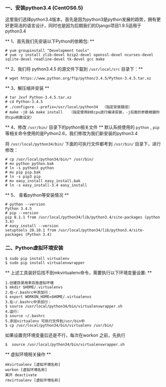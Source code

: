 ### 一、安装python3.4 (CentOS6.5)
这里我们选择python3.4版本，首先是因为python3是python发展的趋势，拥有更好更简洁的语言设计，同时也是因为后期我们的Django项目1.9.5适用于python3.4

** 1、首先我们先安装以下Python的依赖包: **


    # yum groupinstall "Development tools"
    # yum -y install zlib-devel bzip2-devel openssl-devel ncurses-devel sqlite-devel readline-devel tk-devel gcc make


** 2、我们将 python3.4.5 的源文件下载到 `/usr/local/src` 目录下：**


    # wget https://www.python.org/ftp/python/3.4.5/Python-3.4.5.tar.xz


** 3、解压缩并安装 **


    # tar Jxvf Python-3.4.5.tar.xz
    # cd Python-3.4.5
    # ./configure --prefix=/usr/local/python34  （指定安装路径）
    # make -j8 && make install   （指定使用8核cpu进行编译安装，-j后面的参数根据你的cpu核数设定）



** 4、修改 `/usr/bin/` 目录下的python相关文件 **
默认系统使用的 `python` , `pip` 等相关命令使用的是Python2.6，我们修改为我们新安装的python3.4

将 `/usr/local/python34/bin/` 下面的可执行文件都考到 `/usr/bin/` 目录下，进行修改：


    # cp /usr/local/python34/bin/* /usr/bin/
    # mv python python.bak
    # ln -s python3 python
    # mv pip pip.bak
    # ln -s pip3 pip
    # mv easy_install easy_install.bak
    # ln -s easy_install-3.4 easy_install
 

** 5、 查看python等安装情况 **


    # python --version
    Python 3.4.5
    # pip --version
    pip 8.1.1 from /usr/local/python34/lib/python3.4/site-packages (python 3.4)
    # easy_install --version
    setuptools 20.10.1 from /usr/local/python34/lib/python3.4/site-packages (Python 3.4)



### 二、Python虚拟环境安装


    $ sudo pip install virtualenv
    $ sudo pip install virtualenvwrapper


** 上述工具装好后找不到mkvirtualenv命令，需要执行以下环境变量设置: **


    1.创建目录用来存放虚拟环境
    $ mkdir $HOME/.virtualenvs
    2.在~/.bashrc中添加行：
    $ export WORKON_HOME=$HOME/.virtualenvs
    3.在~/.bashrc中添加行：
    $ source /usr/local/python34/bin/virtualenvwrapper.sh
    4.运行:
    $ source ~/.bashrc
    5.添加virtualenv 可执行文件到/usr/bin中
    $ cp /usr/local/python34/bin/virtualenv /usr/bin/


如果设置完环境变量后还是不行，每次在workon 之前，先执行


    $  source /usr/local/python34/bin/virtualenvwrapper.sh


** 虚拟环境相关操作 **


    mkvirtualenv [虚拟环境名称]
    workon [虚拟环境名称]
    离开 deactivate
    rmvirtualenv [虚拟环境名称]













